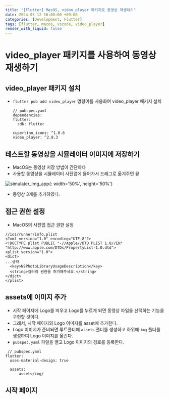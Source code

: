 ```yaml
---
title: "[Flutter] MacOS, video_player 패키지로 동영상 재생하기"
date: 2024-03-12 16:00:00 +09:00
categories: [Development, Flutter]
tags: [flutter, macos, vscode, video_player]
render_with_liquid: false
---
```


# video_player 패키지를 사용하여 동영상 재생하기

## video_player 패키지 설치

- `flutter pub add video_player` 명령어를 사용화여 video_player 패키지 설치

  ```
  // pubspec.yaml
  dependencies:
  flutter:
    sdk: flutter

  cupertino_icons: ^1.0.6
  video_player: ^2.8.3
  ```

## 테스트할 동영상을 시뮬레이터 이미지에 저장하기

- MacOS는 동영상 저장 방법이 간단하다
- 사용할 동영상을 시뮬레이터 사진앱에 들어가서 드래그로 옮겨주면 끝

![simulater_img_app](https://github.com/nayounho/nayounho.github.io/assets/72903935/bc41ae9c-33dc-4707-afd9-0076f3d2ada4){: width='50%', height='50%'}

- 동영상 3개를 추가하였다.

## 접근 권한 설정

- MacOS의 사진앱 접근 권한 설정

```
//ios/runner/info.plist
<?xml version="1.0" encoding="UTF-8"?>
<!DOCTYPE plist PUBLIC "-//Apple//DTD PLIST 1.0//EN" "http://www.apple.com/DTDs/PropertyList-1.0.dtd">
<plist version="1.0">
<dict>
...생략
  <key>NSPhotoLibraryUsageDescription</key>
  <string>갤러리 권한을 허가해주세요.</string>
</dict>
</plist>
```

## assets에 이미지 추가

- 시작 페이지에 Logo를 띄우고 Logo를 누르게 되면 동영상 파일을 선택하는 기능을 구현할 것이다.
- 그래서, 시작 페이지의 Logo 이미지를 asset에 추가한다.
- Logo 이미지가 준비되면 루트폴더에 `assets` 폴더를 생성하고 하위에 `img` 폴더를 생성하여 Logo 이미지를 옮긴다.
- `pubspec.yaml` 파일을 열고 Logo 이미지의 경로를 등록한다.

```
 // pubspec.yaml
flutter:
  uses-material-design: true

  assets:
    - assets/img/
```

## 시작 페이지
